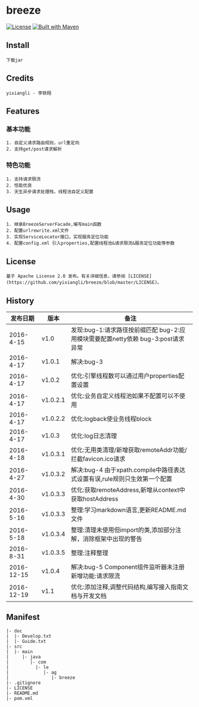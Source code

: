 breeze
====
[![License](https://img.shields.io/badge/License-Apache%202.0-blue.svg)](https://github.com/cyfonly/FLogger/blob/master/LICENSE)  [![Built with Maven](http://maven.apache.org/images/logos/maven-feather.png)](http://search.maven.org/#search%7Cga%7C1%7Ccyfonly)  

## Install
	下载jar

## Credits
	yixiangli - 李轶翔

## Features
### 基本功能
	1. 自定义请求路由规则，url重定向
	2. 支持get/post请求解析
	
### 特色功能
	1. 支持请求限流
	2. 性能优良
	3. 天生异步请求处理栈，线程池自定义配置

## Usage
	1. 继承BreezeServerFacade,编写main函数
	2. 配置urlrewrite.xml文件
	3. 实现ServiceLocator接口，实现服务定位功能
	4. 配置config.xml 引入properties,配置线程池&请求限流&服务定位功能等参数

## License
	基于 Apache License 2.0 发布。有关详细信息，请参阅 [LICENSE](https://github.com/yixiangli/breeze/blob/master/LICENSE)。

## History
发布日期 | 版本 | 备注
--- | --- | --- 
2016-4-15 | v1.0 	  |  发现:bug-1:请求路径按前缀匹配 bug-2:应用模块需要配置netty依赖 bug-3:post请求异常                 
2016-4-17 | v1.0.1    |  解决:bug-3
2016-4-17 | v1.0.2    |  优化:引擎线程数可以通过用户properties配置设置												   
2016-4-17 | v1.0.2.1  |  优化:业务自定义线程池如果不配置可以不使用												   
2016-4-17 | v1.0.2.2  |  优化:logback使业务线程block											   
2016-4-17 | v1.0.3    |  优化:log日志清理												   
2016-4-18 | v1.0.3.1  |  优化:无用类清理/新增获取remoteAddr功能/拦截favicon.ico请求												   												   
2016-4-27 | v1.0.3.2  |  解决:bug-4 由于xpath.compile中路径表达式设置有误,rule规则只生效第一个配置
2016-4-30 | v1.0.3.3  |  优化:获取remoteAddress,新增从context中获取hostAddress
2016-5-16 | v1.0.3.3  |  整理:学习markdown语言,更新README.md文件
2016-5-18 | v1.0.3.4  |  整理:清理未使用但import的类,添加部分注解，消除框架中出现的警告
2016-8-31 | v1.0.3.5  |  整理:注释整理
2016-12-15 | v1.0.4   |  解决:bug-5 Component组件监听器未注册 新增功能:请求限流
2016-12-19 | v1.1     |  优化:添加注释,调整代码结构,编写接入指南文档与开发文档

## Manifest
	|- doc
	|  |- Develop.txt
	|  |- Guide.txt
	|- src
	|  |- main
	|     |- java
	|        |- com
	|          |- le
	|             |- ag
	|                |- breeze
	|- .gitignore
	|- LICENSE
	|- README.md
	|- pom.xml